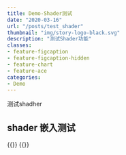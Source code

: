 ```yaml
---
title: Demo-Shader测试
date: "2020-03-16"
url: "/posts/test_shader"
thumbnail: "img/story-logo-black.svg"
description: "测试Shader功能"
classes:
- feature-figcaption
- feature-figcaption-hidden
- feature-chart
- feature-ace
categories:
- Demo
---
```

测试shadher
<!--more-->


## shader 嵌入测试
{{<shader >}}
{{</shader >}}


